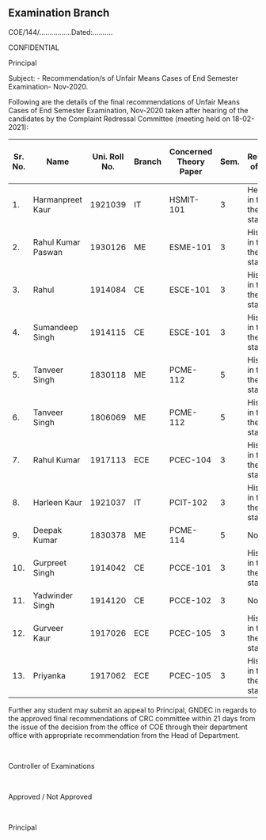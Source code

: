 ## Examination Branch

COE/144/................Dated:..........

CONFIDENTIAL

Principal

Subject: - Recommendation/s of Unfair Means Cases of End Semester Examination- Nov-2020.

Following are the details of the final recommendations of Unfair Means Cases of End Semester Examination, Nov-2020 taken after hearing of the candidates by the Complaint Redressal Committee (meeting held on 18-02-2021):

| Sr. No.    | Name               | Uni. Roll No. | Branch | Concerned Theory Paper | Sem. | Final Recommendation of Unfair Means Case/s                      |
|------------|--------------------|---------------|--------|------------------------|------|------------------------------------------------------------------|
| 1.         | Harmanpreet Kaur   | 1921039       | IT     | HSMIT-101              | 3    | Her Performance in this external theory subject stands cancelled |
| 2.         | Rahul Kumar Paswan | 1930126       | ME     | ESME-101               | 3    | His Performance in this external theory subject stands cancelled |
| 3.         | Rahul              | 1914084       | CE     | ESCE-101               | 3    | His Performance in this external theory subject stands cancelled |
| 4.         | Sumandeep Singh    | 1914115       | CE     | ESCE-101               | 3    | His Performance in this external theory subject stands cancelled |
| 5.         | Tanveer Singh      | 1830118       | ME     | PCME-112               | 5    | His Performance in this external theory subject stands cancelled |
| 6.         | Tanveer Singh      | 1806069       | ME     | PCME-112               | 5    | His Performance in this external theory subject stands cancelled |
| 7.         | Rahul Kumar        | 1917113       | ECE    | PCEC-104               | 3    | His Performance in this external theory subject stands cancelled |
| 8.         | Harleen Kaur       | 1921037       | IT     | PCIT-102               | 3    | His Performance in this external theory subject stands cancelled |
| 9.         | Deepak Kumar       | 1830378       | ME     | PCME-114               | 5    | No Penalty                                                       |
| 10.        | Gurpreet Singh     | 1914042       | CE     | PCCE-101               | 3    | His Performance in this external theory subject stands cancelled |
| 11.        | Yadwinder Singh    | 1914120       | CE     | PCCE-102               | 3    | No Penalty                                                       |
| 12.        | Gurveer Kaur       | 1917026       | ECE    | PCEC-105               | 3    | His Performance in this external theory subject stands cancelled |
| 13.        | Priyanka           | 1917062       | ECE    | PCEC-105               | 3    | His Performance in this external theory subject stands cancelled |


Further any student may submit an appeal to Principal, GNDEC in regards to the approved final recommendations of CRC committee within 21 days from the issue of the decision from the office of COE through their department office with appropriate recommendation from the Head of Department.

</br>

Controller of Examinations

</br>

Approved / Not Approved

</br>

Principal
